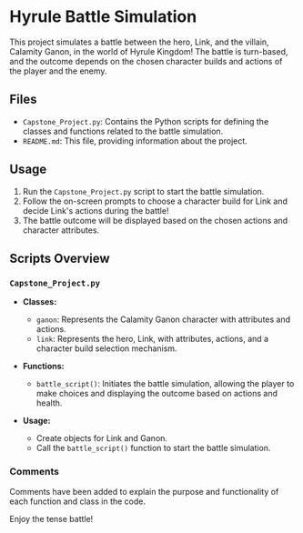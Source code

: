 # Hyrule Battle Simulation

This project simulates a battle between the hero, Link, and the villain, 
Calamity Ganon, in the world of Hyrule Kingdom! The battle is turn-based, 
and the outcome depends on the chosen character builds and actions of the 
player and the enemy.

## Files

- `Capstone_Project.py`: Contains the Python scripts for defining the 
classes and functions related to the battle simulation.
- `README.md`: This file, providing information about the project.

## Usage

1. Run the `Capstone_Project.py` script to start the battle simulation.
2. Follow the on-screen prompts to choose a character build for Link and 
decide Link's actions during the battle!
3. The battle outcome will be displayed based on the chosen actions and 
character attributes.

## Scripts Overview

### `Capstone_Project.py`

- **Classes:**
  - `ganon`: Represents the Calamity Ganon character with attributes and 
actions.
  - `link`: Represents the hero, Link, with attributes, actions, and a 
character build selection mechanism.

- **Functions:**
  - `battle_script()`: Initiates the battle simulation, allowing the 
player to make choices and displaying the outcome based on actions and 
health.

- **Usage:**
  - Create objects for Link and Ganon.
  - Call the `battle_script()` function to start the battle simulation.

### Comments

Comments have been added to explain the purpose and functionality of each 
function and class in the code.

Enjoy the tense battle!

